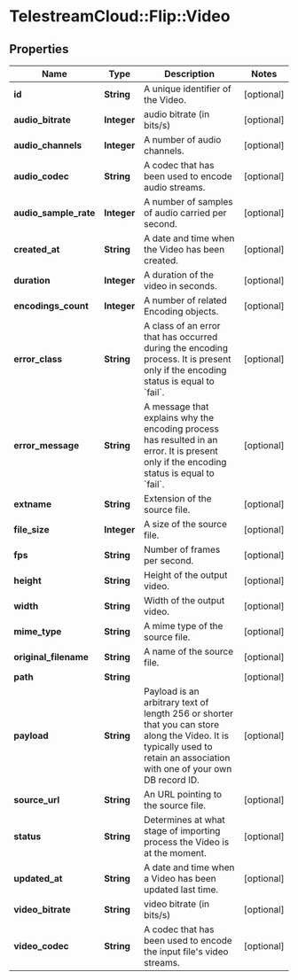 # TelestreamCloud::Flip::Video

## Properties
Name | Type | Description | Notes
------------ | ------------- | ------------- | -------------
**id** | **String** | A unique identifier of the Video. | [optional] 
**audio_bitrate** | **Integer** | audio bitrate (in bits/s) | [optional] 
**audio_channels** | **Integer** | A number of audio channels. | [optional] 
**audio_codec** | **String** | A codec that has been used to encode audio streams. | [optional] 
**audio_sample_rate** | **Integer** | A number of samples of audio carried per second. | [optional] 
**created_at** | **String** | A date and time when the Video has been created. | [optional] 
**duration** | **Integer** | A duration of the video in seconds. | [optional] 
**encodings_count** | **Integer** | A number of related Encoding objects. | [optional] 
**error_class** | **String** | A class of an error that has occurred during the encoding process. It is present only if the encoding status is equal to &#x60;fail&#x60;. | [optional] 
**error_message** | **String** | A message that explains why the encoding process has resulted in an error. It is present only if the encoding status is equal to &#x60;fail&#x60;. | [optional] 
**extname** | **String** | Extension of the source file. | [optional] 
**file_size** | **Integer** | A size of the source file. | [optional] 
**fps** | **String** | Number of frames per second. | [optional] 
**height** | **String** | Height of the output video. | [optional] 
**width** | **String** | Width of the output video. | [optional] 
**mime_type** | **String** | A mime type of the source file. | [optional] 
**original_filename** | **String** | A name of the source file. | [optional] 
**path** | **String** |  | [optional] 
**payload** | **String** | Payload is an arbitrary text of length 256 or shorter that you can store along the Video. It is typically used to retain an association with one of your own DB record ID. | [optional] 
**source_url** | **String** | An URL pointing to the source file. | [optional] 
**status** | **String** | Determines at what stage of importing process the Video is at the moment. | [optional] 
**updated_at** | **String** | A date and time when a Video has been updated last time. | [optional] 
**video_bitrate** | **String** | video bitrate (in bits/s) | [optional] 
**video_codec** | **String** | A codec that has been used to encode the input file&#39;s video streams. | [optional] 


